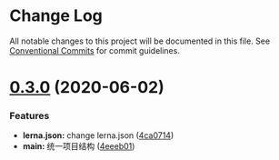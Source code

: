 # Change Log

All notable changes to this project will be documented in this file.
See [Conventional Commits](https://conventionalcommits.org) for commit guidelines.

# [0.3.0](https://github.com/best-practices-collection/lerna-best-practice/compare/v0.2.1...v0.3.0) (2020-06-02)


### Features

* **lerna.json:** change lerna.json ([4ca0714](https://github.com/best-practices-collection/lerna-best-practice/commit/4ca071445f4508a18528ee588aa8860228a2175c))
* **main:** 统一项目结构 ([4eeeb01](https://github.com/best-practices-collection/lerna-best-practice/commit/4eeeb01b0979d5060bcedf5c03adf62c0529ba57))
